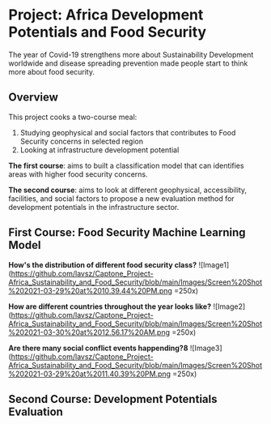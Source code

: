 # Project: Africa Development Potentials and Food Security
The year of Covid-19 strengthens more about Sustainability Development worldwide and disease spreading prevention made people start to think more about food security. 

## Overview
This project cooks a two-course meal:

1. Studying geophysical and social factors that contributes to Food Security concerns in selected region
2. Looking at infrastructure development potential


**The first course**: aims to built a classification model that can identifies areas with higher food security concerns. 

**The second course**: aims to look at different geophysical, accessibility, facilities, and social factors to propose a new evaluation method for development potentials in the infrastructure sector. 

## First Course: Food Security Machine Learning Model

**How's the distribution of different food security class?**
![Image1](https://github.com/lavsz/Captone_Project-Africa_Sustainability_and_Food_Security/blob/main/Images/Screen%20Shot%202021-03-29%20at%2010.39.44%20PM.png =250x)

**How are different countries throughout the year looks like?**
![Image2](https://github.com/lavsz/Captone_Project-Africa_Sustainability_and_Food_Security/blob/main/Images/Screen%20Shot%202021-03-30%20at%2012.56.17%20AM.png =250x)

**Are there many social conflict events happending?8**
![Image3](https://github.com/lavsz/Captone_Project-Africa_Sustainability_and_Food_Security/blob/main/Images/Screen%20Shot%202021-03-29%20at%2011.40.39%20PM.png =250x)


## Second Course: Development Potentials Evaluation
